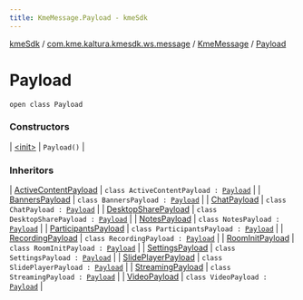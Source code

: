 ```yaml
---
title: KmeMessage.Payload - kmeSdk
---
```


[kmeSdk](../../../index.html) / [com.kme.kaltura.kmesdk.ws.message](../../index.html) / [KmeMessage](../index.html) / [Payload](./index.html)

# Payload

`open class Payload`

### Constructors

| [&lt;init&gt;](-init-.html) | `Payload()` |

### Inheritors

| [ActiveContentPayload](../../../com.kme.kaltura.kmesdk.ws.message.module/-kme-active-content-module-message/-active-content-payload/index.html) | `class ActiveContentPayload : `[`Payload`](./index.html) |
| [BannersPayload](../../../com.kme.kaltura.kmesdk.ws.message.module/-kme-banners-module-message/-banners-payload/index.html) | `class BannersPayload : `[`Payload`](./index.html) |
| [ChatPayload](../../../com.kme.kaltura.kmesdk.ws.message.module/-kme-chat-module-message/-chat-payload/index.html) | `class ChatPayload : `[`Payload`](./index.html) |
| [DesktopSharePayload](../../../com.kme.kaltura.kmesdk.ws.message.module/-kme-desktop-share-module-message/-desktop-share-payload/index.html) | `class DesktopSharePayload : `[`Payload`](./index.html) |
| [NotesPayload](../../../com.kme.kaltura.kmesdk.ws.message.module/-kme-room-notes-message/-notes-payload/index.html) | `class NotesPayload : `[`Payload`](./index.html) |
| [ParticipantsPayload](../../../com.kme.kaltura.kmesdk.ws.message.module/-kme-participants-module-message/-participants-payload/index.html) | `class ParticipantsPayload : `[`Payload`](./index.html) |
| [RecordingPayload](../../../com.kme.kaltura.kmesdk.ws.message.module/-kme-room-recording-message/-recording-payload/index.html) | `class RecordingPayload : `[`Payload`](./index.html) |
| [RoomInitPayload](../../../com.kme.kaltura.kmesdk.ws.message.module/-kme-room-init-module-message/-room-init-payload/index.html) | `class RoomInitPayload : `[`Payload`](./index.html) |
| [SettingsPayload](../../../com.kme.kaltura.kmesdk.ws.message.module/-kme-room-settings-module-message/-settings-payload/index.html) | `class SettingsPayload : `[`Payload`](./index.html) |
| [SlidePlayerPayload](../../../com.kme.kaltura.kmesdk.ws.message.module/-kme-slides-player-module-message/-slide-player-payload/index.html) | `class SlidePlayerPayload : `[`Payload`](./index.html) |
| [StreamingPayload](../../../com.kme.kaltura.kmesdk.ws.message.module/-kme-streaming-module-message/-streaming-payload/index.html) | `class StreamingPayload : `[`Payload`](./index.html) |
| [VideoPayload](../../../com.kme.kaltura.kmesdk.ws.message.module/-kme-video-module-message/-video-payload/index.html) | `class VideoPayload : `[`Payload`](./index.html) |

